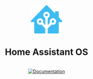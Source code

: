 <div align='center'>
  <a href='https://pihole.cheesylabs.net' target='_blank' rel='noopener noreferrer'>
    <img src='https://github.com/Mr-ConQueso/CheesyLabs/blob/main/Proxmox/VM-Notes/Icons/Hass-IO-128.png?raw=true' alt='PiHole Icon' width='100' height='90'/>
  </a>

# Home Assistant OS
<br/>
  <a href='https://docs.pi-hole.net/'>
  <img src="https://img.shields.io/badge/Documentation-white?style=flat&logo=googledocs&logoColor=red" alt='Documentation' width='150' height='30'/>
  </a>

</div>